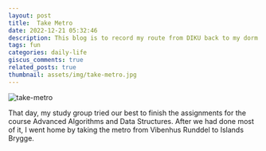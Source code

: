 ```yaml
---
layout: post
title:  Take Metro
date: 2022-12-21 05:32:46
description: This blog is to record my route from DIKU back to my dorm at 00:53 am several days ago.
tags: fun
categories: daily-life
giscus_comments: true
related_posts: true
thumbnail: assets/img/take-metro.jpg
---
```


<div class="row mt-3">
    <div class="col-sm mt-3 mt-md-0">
		 <img src="https://i.imgur.com/NMLbHt0.jpeg" alt="take-metro" class="img-fluid rounded z-depth-1" data-zoomable />
    </div>
</div>

That day, my study group tried our best to finish the assignments for the course Advanced Algorithms and Data Structures. After we had done most of it, I went home by taking the metro from Vibenhus Runddel to Islands Brygge.

